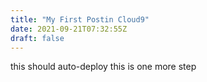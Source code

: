 ```yaml
---
title: "My First Postin Cloud9"
date: 2021-09-21T07:32:55Z
draft: false
---
```


this should auto-deploy
this is one more step